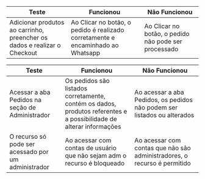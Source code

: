 | Teste                                                                      | Funcionou                                                                  | Não Funcionou                                                |
|----------------------------------------------------------------------------|----------------------------------------------------------------------------|--------------------------------------------------------------|
| Adicionar produtos ao carrinho, preencher os dados e realizar o Checkout | Ao Clicar no botão, o pedido é realizado corretamente e encaminhado ao Whatsapp | Ao Clicar no botão, o pedido não pode ser processado      |


| Teste                                                                      | Funcionou                                                                  | Não Funcionou                                                |
|----------------------------------------------------------------------------|----------------------------------------------------------------------------|--------------------------------------------------------------|
| Acessar a aba Pedidos na seção de Administrador | Os pedidos são listados corretamente, contém os dados, produtos referentes e a possibilidade de alterar informações | Ao acessar a aba Pedidos, os pedidos não podem ser listados ou alterados  |
| O recurso só pode ser acessado por um administrador                        | Ao acessar com contas de usuário que não sejam adm o recurso é bloqueado   | Ao acessar com contas que não são administradores, o recurso é permitido |